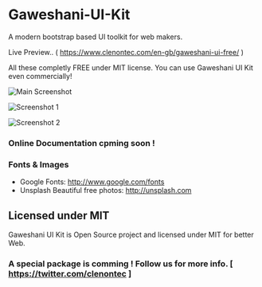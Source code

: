 # Gaweshani-UI-Kit
A modern bootstrap based UI toolkit for web makers.

Live Preview.. ( https://www.clenontec.com/en-gb/gaweshani-ui-free/ )

All these completly FREE under MIT license. You can use Gaweshani UI Kit even commercially!

![Main Screenshot](https://www.clenontec.com/en-gb/gaweshani-ui-free/img/ss/main.PNG)

![Screenshot 1](https://www.clenontec.com/en-gb/gaweshani-ui-free/img/ss/buttons.PNG)

![Screenshot 2](https://www.clenontec.com/en-gb/gaweshani-ui-free/img/ss/Capture.PNG)

### Online Documentation cpming soon !

### Fonts & Images
 - Google Fonts: http://www.google.com/fonts
 - Unsplash Beautiful free photos: http://unsplash.com

## Licensed under MIT

Gaweshani UI Kit is Open Source project and licensed under MIT for better Web.

### A special package is comming ! Follow us for more info. [ https://twitter.com/clenontec ]
